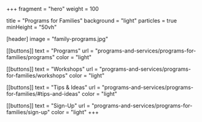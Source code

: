 +++
fragment = "hero"
weight = 100

title = "Programs for Families"
background = "light"
particles = true
minHeight = "50vh"

[header]
  image = "family-programs.jpg"

[[buttons]]
  text = "Programs"
  url = "programs-and-services/programs-for-families/programs"
  color = "light" 
  
[[buttons]]
  text = "Workshops"
  url = "programs-and-services/programs-for-families/workshops"
  color = "light"

[[buttons]]
  text = "Tips & Ideas"
  url = "programs-and-services/programs-for-families/#tips-and-ideas"
  color = "light"
  
[[buttons]]
  text = "Sign-Up"
  url = "programs-and-services/programs-for-families/sign-up"
  color = "light"
+++




